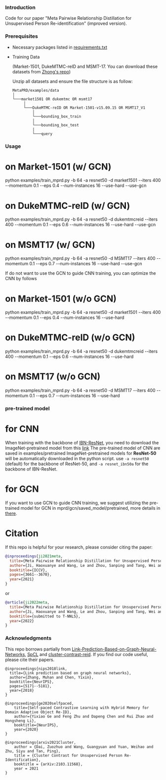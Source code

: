 
### Introduction

Code for our paper "Meta Pairwise Relationship Distillation for Unsupervised Person Re-identification" (improved version).

### Prerequisites

- Necessary packages listed in [requirements.txt](requirements.txt)
- Training Data
  
  (Market-1501, DukeMTMC-reID and MSMT-17. You can download these datasets from [Zhong's repo](https://github.com/zhunzhong07/ECN))

   Unzip all datasets and ensure the file structure is as follow:
   
   ```
   MetaPRD/examples/data    
   │
   └───market1501 OR dukemtmc OR msmt17
        │   
        └───DukeMTMC-reID OR Market-1501-v15.09.15 OR MSMT17_V1
            │   
            └───bounding_box_train
            │   
            └───bounding_box_test
            | 
            └───query
   ```

### Usage

# on Market-1501 (w/ GCN)
python examples/train_mprd.py -b 64 -a resnet50 -d market1501 --iters 400 --momentum 0.1 --eps 0.4 --num-instances 16 --use-hard --use-gcn

# on DukeMTMC-reID (w/ GCN)
python examples/train_mprd.py -b 64 -a resnet50 -d dukemtmcreid --iters 400 --momentum 0.1 --eps 0.6 --num-instances 16 --use-hard --use-gcn

# on MSMT17 (w/ GCN)
python examples/train_mprd.py -b 64 -a resnet50 -d MSMT17 --iters 400 --momentum 0.1 --eps 0.7 --num-instances 16 --use-hard --use-gcn

If do not want to use the GCN to guide CNN training, you can optimize the CNN by follows
# on Market-1501 (w/o GCN)
python examples/train_mprd.py -b 64 -a resnet50 -d market1501 --iters 400 --momentum 0.1 --eps 0.4 --num-instances 16 --use-hard

# on DukeMTMC-reID (w/o GCN)
python examples/train_mprd.py -b 64 -a resnet50 -d dukemtmcreid --iters 400 --momentum 0.1 --eps 0.6 --num-instances 16 --use-hard

# on MSMT17 (w/o GCN)
python examples/train_mprd.py -b 64 -a resnet50 -d MSMT17 --iters 400 --momentum 0.1 --eps 0.7 --num-instances 16 --use-hard

### pre-trained model
# for CNN
When training with the backbone of [IBN-ResNet](https://arxiv.org/abs/1807.09441), you need to download the ImageNet-pretrained model from this [link](https://drive.google.com/drive/folders/1thS2B8UOSBi_cJX6zRy6YYRwz_nVFI_S) 
The pre-trained model of CNN are saved in examples/pretrained
ImageNet-pretrained models for **ResNet-50** will be automatically downloaded in the python script.
use `-a resnet50` (default) for the backbone of ResNet-50, and `-a resnet_ibn50a` for the backbone of IBN-ResNet.

# for GCN
If you want to use GCN to guide CNN training, we suggest utilizing the pre-trained model for GCN in mprd/gcn/saved_model/pretrained, more details in [there](mprd/gcn/saved_model/pretrained/readme.md).

# Citation

If this repo is helpful for your research, please consider citing the paper:

```BibTeX
@inproceedings{ji2021meta,
  title={Meta Pairwise Relationship Distillation for Unsupervised Person Re-identification},
  author={Ji, Haoxuanye and Wang, Le and Zhou, Sanping and Tang, Wei and Zheng, Nanning and Hua, Gang},
  booktitle={ICCV},
  pages={3661--3670},
  year={2021}
}
```
or
```BibTeX
@article{ji2022meta,
  title={Meta Pairwise Relationship Distillation for Unsupervised Person Re-identification},
  author={Ji, Haoxuanye and Wang, Le and Zhou, Sanping and Tang, Wei and Zheng, Nanning and Hua, Gang},
  booktitle={submitted to T-NNLS},
  year={2022}
}
```

### Acknowledgments
This repo borrows partially from 
[Link-Prediction-Based-on-Graph-Neural-Networks](https://github.com/engineerjkk/Link-Prediction-Based-on-Graph-Neural-Networks),
[SpCL](https://github.com/yxgeee/SpCL) and
[cluster-contrast-reid](https://github.com/alibaba/cluster-contrast-reid). 
If you find our code useful, please cite their papers.

```
@inproceedings{nips2018link,
  title={Link prediction based on graph neural networks},
  author={Zhang, Muhan and Chen, Yixin},
  booktitle={NeurIPS},
  pages={5171--5181},
  year={2018}
}
```

```
@inproceedings{ge2020selfpaced,
    title={Self-paced Contrastive Learning with Hybrid Memory for Domain Adaptive Object Re-ID},
    author={Yixiao Ge and Feng Zhu and Dapeng Chen and Rui Zhao and Hongsheng Li},
    booktitle={NeurIPS},
    year={2020}
}
```

```
@inproceedings{arxiv2021Cluster,
    author = {Dai, Zuozhuo and Wang, Guangyuan and Yuan, Weihao and Zhu, Siyu and Tan, Ping},
    title = {Cluster Contrast for Unsupervised Person Re-Identification},
    booktitle = {arXiv:2103.11568},
    year = 2021
}
```
